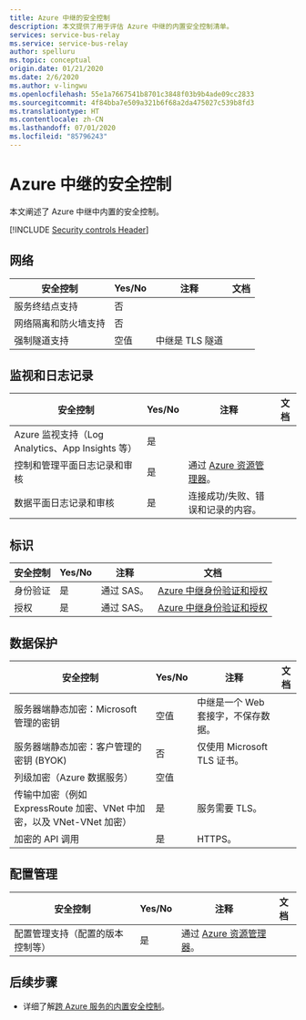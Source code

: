 ```yaml
---
title: Azure 中继的安全控制
description: 本文提供了用于评估 Azure 中继的内置安全控制清单。
services: service-bus-relay
ms.service: service-bus-relay
author: spelluru
ms.topic: conceptual
origin.date: 01/21/2020
ms.date: 2/6/2020
ms.author: v-lingwu
ms.openlocfilehash: 55e1a7667541b8701c3848f03b9b4ade09cc2833
ms.sourcegitcommit: 4f84bba7e509a321b6f68a2da475027c539b8fd3
ms.translationtype: HT
ms.contentlocale: zh-CN
ms.lasthandoff: 07/01/2020
ms.locfileid: "85796243"
---
```

# <a name="security-controls-for-azure-relay"></a>Azure 中继的安全控制

本文阐述了 Azure 中继中内置的安全控制。

[!INCLUDE [Security controls Header](../../includes/security-controls-header.md)]

## <a name="network"></a>网络

| 安全控制 | Yes/No | 注释 | 文档 |
|---|---|--|--|
| 服务终结点支持| 否 |  |   |
| 网络隔离和防火墙支持| 否 |  |   |
| 强制隧道支持| 空值 | 中继是 TLS 隧道  |   |

## <a name="monitoring--logging"></a>监视和日志记录

| 安全控制 | Yes/No | 注释| 文档 |
|---|---|--|--|
| Azure 监视支持（Log Analytics、App Insights 等）| 是 | |   |
| 控制和管理平面日志记录和审核| 是 | 通过 [Azure 资源管理器](../azure-resource-manager/index.yml)。 |   |
| 数据平面日志记录和审核| 是 | 连接成功/失败、错误和记录的内容。  |   |

## <a name="identity"></a>标识

| 安全控制 | Yes/No | 注释| 文档 |
|---|---|--|--|
| 身份验证| 是 | 通过 SAS。 | [Azure 中继身份验证和授权](relay-authentication-and-authorization.md) |
| 授权|  是 | 通过 SAS。 | [Azure 中继身份验证和授权](relay-authentication-and-authorization.md) |

## <a name="data-protection"></a>数据保护

| 安全控制 | Yes/No | 注释 | 文档 |
|---|---|--|--|
| 服务器端静态加密：Microsoft 管理的密钥 |  空值 | 中继是一个 Web 套接字，不保存数据。 |   |
| 服务器端静态加密：客户管理的密钥 (BYOK) | 否 | 仅使用 Microsoft TLS 证书。  |   |
| 列级加密（Azure 数据服务）| 空值 | |   |
| 传输中加密（例如 ExpressRoute 加密、VNet 中加密，以及 VNet-VNet 加密）| 是 | 服务需要 TLS。 |   |
| 加密的 API 调用| 是 | HTTPS。 |


## <a name="configuration-management"></a>配置管理

| 安全控制 | Yes/No | 注释| 文档 |
|---|---|--|--|
| 配置管理支持（配置的版本控制等）| 是 | 通过 [Azure 资源管理器](../azure-resource-manager/index.yml)。|   |

## <a name="next-steps"></a>后续步骤

- 详细了解[跨 Azure 服务的内置安全控制](../security/fundamentals/security-controls.md)。